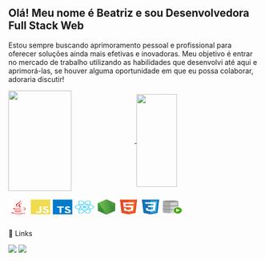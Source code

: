 ## Olá! Meu nome é Beatriz e sou Desenvolvedora Full Stack Web
Estou sempre buscando aprimoramento pessoal e profissional para oferecer soluções ainda mais efetivas e inovadoras. Meu objetivo é entrar no mercado de trabalho utilizando as habilidades
 que desenvolvi até aqui e aprimorá-las, se houver alguma oportunidade em que eu possa colaborar, adoraria discutir!

<a href="https://github.com/beasb">
  <img height=200 width="50%" align="center" src="https://github-readme-stats.vercel.app/api?username=beasb&theme=aura&rank_icon=github"" />
</a>
<a href="https://github.com/beasb">
  <img height=185 width="40%" align="center" src="https://github-readme-stats.vercel.app/api/top-langs?username=beasb&layout=compact&langs_count=8&card_width=320&theme=aura" />
</a>

<div>
 <div style="display: inline_block"><br>
   <img align="center" alt="Java" height="30" width="40" src="https://raw.githubusercontent.com/devicons/devicon/master/icons/java/java-plain.svg">
  <img align="center" alt="Js" height="30" width="40" src="https://raw.githubusercontent.com/devicons/devicon/master/icons/javascript/javascript-plain.svg">
  <img align="center" alt="Ts" height="30" width="40" src="https://raw.githubusercontent.com/devicons/devicon/master/icons/typescript/typescript-plain.svg">
  <img align="center" alt="React" height="30" width="40" src="https://raw.githubusercontent.com/devicons/devicon/master/icons/react/react-original.svg">
  <img align="center" alt="Node" height="30" width="40" src="https://github.com/devicons/devicon/blob/master/icons/nodejs/nodejs-original.svg">
  <img align="center" alt="HTML" height="30" width="40" src="https://raw.githubusercontent.com/devicons/devicon/master/icons/html5/html5-original.svg">
  <img align="center" alt="CSS" height="30" width="40" src="https://raw.githubusercontent.com/devicons/devicon/master/icons/css3/css3-original.svg">
  <img align="center" alt="SQL" height="30" width="40" src="https://github.com/devicons/devicon/blob/master/icons/sqldeveloper/sqldeveloper-original.svg">

</div>

 
##
<div> 

  🔗 Links

  <a href="https://www.linkedin.com/in/beatriz-s-borges-34305a307" target="_blank"><img src="https://img.shields.io/badge/-LinkedIn-%230077B5?style=for-the-badge&logo=linkedin&logoColor=white" target="_blank"></a> 
  <a href = "mailto:bia4sb4@gmail.com"><img src="https://img.shields.io/badge/-Gmail-%23333?style=for-the-badge&logo=gmail&logoColor=white" target="_blank"></a>
</div>
